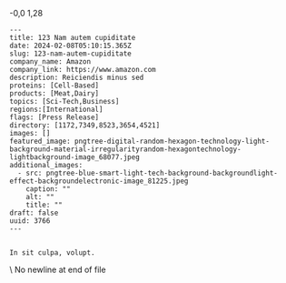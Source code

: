  -0,0 1,28 

    ---
    title: 123 Nam autem cupiditate
    date: 2024-02-08T05:10:15.365Z
    slug: 123-nam-autem-cupiditate
    company_name: Amazon
    company_link: https://www.amazon.com
    description: Reiciendis minus sed
    proteins: [Cell-Based]
    products: [Meat,Dairy]
    topics: [Sci-Tech,Business]
    regions:[International]
    flags: [Press Release]
    directory: [1172,7349,8523,3654,4521]
    images: []
    featured_image: pngtree-digital-random-hexagon-technology-light-background-material-irregularityrandom-hexagontechnology-lightbackground-image_68077.jpeg
    additional_images:
      - src: pngtree-blue-smart-light-tech-background-backgroundlight-effect-backgroundelectronic-image_81225.jpeg
        caption: ""
        alt: ""
        title: ""
    draft: false
    uuid: 3766
    ---
    

    In sit culpa, volupt.
    
\ No newline at end of file